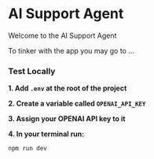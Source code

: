 # AI Support Agent

Welcome to the AI Support Agent

To tinker with the app you may go to ...

### Test Locally

**1. Add `.env` at the root of the project**

**2. Create a variable called `OPENAI_API_KEY`**

**3. Assign your OPENAI API key to it**

**4. In your terminal run:**

```bash
npm run dev
```
